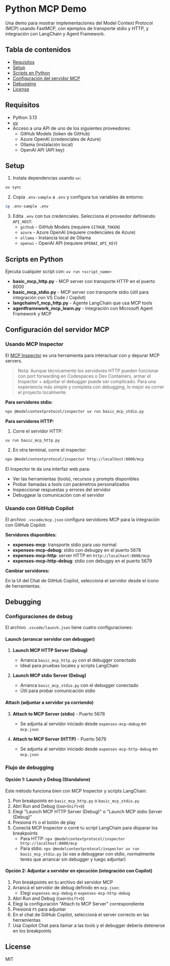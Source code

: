 # Python MCP Demo

Una demo para mostrar implementaciones del Model Context Protocol (MCP) usando FastMCP, con ejemplos de transporte stdio y HTTP, y integración con LangChain y Agent Framework.

## Tabla de contenidos

- [Requisitos](#requisitos)
- [Setup](#setup)
- [Scripts en Python](#scripts-en-python)
- [Configuración del servidor MCP](#configuracion-del-servidor-mcp)
- [Debugging](#debugging)
- [License](#license)

## Requisitos

- Python 3.13 
- [uv](https://docs.astral.sh/uv/)
- Acceso a una API de uno de los siguientes proveedores:
  - GitHub Models (token de GitHub)
  - Azure OpenAI (credenciales de Azure)
  - Ollama (instalación local)
  - OpenAI API (API key)

## Setup

1. Instala dependencias usando `uv`:

```bash
uv sync
```

2. Copia `.env-sample` a `.env` y configura tus variables de entorno:

```bash
cp .env-sample .env
```

3. Edita `.env` con tus credenciales. Selecciona el proveedor definiendo `API_HOST`:
   - `github` - GitHub Models (requiere `GITHUB_TOKEN`)
   - `azure` - Azure OpenAI (requiere credenciales de Azure)
   - `ollama` - Instancia local de Ollama
   - `openai` - OpenAI API (requiere `OPENAI_API_KEY`)

## Scripts en Python

Ejecuta cualquier script con: `uv run <script_name>`

- **basic_mcp_http.py** - MCP server con transporte HTTP en el puerto 8000
- **basic_mcp_stdio.py** - MCP server con transporte stdio (útil para integración con VS Code / Copilot)
- **langchainv1_mcp_http.py** - Agente LangChain que usa MCP tools
- **agentframework_mcp_learn.py** - Integración con Microsoft Agent Framework y MCP

## Configuración del servidor MCP

### Usando MCP Inspector

El [MCP Inspector](https://github.com/modelcontextprotocol/inspector) es una herramienta para interactuar con y depurar MCP servers.

> Nota: Aunque técnicamente los servidores HTTP pueden funcionar con port forwarding en Codespaces o Dev Containers, armar el Inspector + adjuntar el debugger puede ser complicado. Para una experiencia más simple y completa con debugging, lo mejor es correr el proyecto localmente.

**Para servidores stdio:**

```bash
npx @modelcontextprotocol/inspector uv run basic_mcp_stdio.py
```

**Para servidores HTTP:**

1. Corre el servidor HTTP:
```bash
uv run basic_mcp_http.py
```

2. En otra terminal, corre el inspector:
```bash
npx @modelcontextprotocol/inspector http://localhost:8000/mcp
```

El Inspector te da una interfaz web para:
- Ver las herramientas (tools), recursos y prompts disponibles
- Probar llamadas a tools con parámetros personalizados
- Inspeccionar respuestas y errores del servidor
- Debuggear la comunicación con el servidor

### Usando con GitHub Copilot

El archivo `.vscode/mcp.json` configura servidores MCP para la integración con GitHub Copilot:

**Servidores disponibles:**

- **expenses-mcp**: transporte stdio para uso normal
- **expenses-mcp-debug**: stdio con debugpy en el puerto 5678
- **expenses-mcp-http**: server HTTP en `http://localhost:8000/mcp`
- **expenses-mcp-http-debug**: stdio con debugpy en el puerto 5679

**Cambiar servidores:**

En la UI del Chat de GitHub Copilot, seleccioná el servidor desde el ícono de herramientas.

## Debugging

### Configuraciones de debug

El archivo `.vscode/launch.json` tiene cuatro configuraciones:

#### Launch (arrancar servidor con debugger)

1. **Launch MCP HTTP Server (Debug)**
   - Arranca `basic_mcp_http.py` con el debugger conectado
   - Ideal para pruebas locales y scripts LangChain

2. **Launch MCP stdio Server (Debug)**
   - Arranca `basic_mcp_stdio.py` con el debugger conectado
   - Útil para probar comunicación stdio

#### Attach (adjuntar a servidor ya corriendo)

3. **Attach to MCP Server (stdio)** - Puerto 5678
   - Se adjunta al servidor iniciado desde `expenses-mcp-debug` en `mcp.json`

4. **Attach to MCP Server (HTTP)** - Puerto 5679
   - Se adjunta al servidor iniciado desde `expenses-mcp-http-debug` en `mcp.json`

### Flujo de debugging

#### Opción 1: Launch y Debug (Standalone)

Este método funciona bien con MCP Inspector y scripts LangChain:

1. Pon breakpoints en `basic_mcp_http.py` o `basic_mcp_stdio.py`
2. Abrí Run and Debug (`Cmd+Shift+D`)
3. Elegí "Launch MCP HTTP Server (Debug)" o "Launch MCP stdio Server (Debug)"
4. Presioná `F5` o el botón de play
5. Conectá MCP Inspector o corré tu script LangChain para disparar los breakpoints
   - Para HTTP: `npx @modelcontextprotocol/inspector http://localhost:8000/mcp`
   - Para stdio: `npx @modelcontextprotocol/inspector uv run basic_mcp_stdio.py` (si vas a debuggear con stdio, normalmente tenés que arrancar sin debugger y luego adjuntar)

#### Opción 2: Adjuntar a servidor en ejecución (integración con Copilot)

1. Pon breakpoints en tu archivo del servidor MCP
2. Arrancá el servidor de debug definido en `mcp.json`:
   - Elegí `expenses-mcp-debug` o `expenses-mcp-http-debug`
3. Abrí Run and Debug (`Cmd+Shift+D`)
4. Elegí la configuración "Attach to MCP Server" correspondiente
5. Presioná `F5` para adjuntar
6. En el chat de GitHub Copilot, seleccioná el server correcto en las herramientas
7. Usá Copilot Chat para llamar a las tools y el debugger debería detenerse en los breakpoints

## License

MIT
